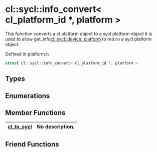 # cl::sycl::info_convert< cl_platform_id *, platform >

This function converts a cl platform object to a sycl platform object it is used to allow get_info<cl::sycl::device::platform> to return a sycl platform object. 

Defined in platform.h

```cpp
struct cl::sycl::info_convert< cl_platform_id *, platform >
```

## Types

## Enumerations

## Member Functions

| [cl_to_sycl](./functions/cl_to_sycl/README.md) | No description. |
| :--- | :--- |


## Friend Functions

